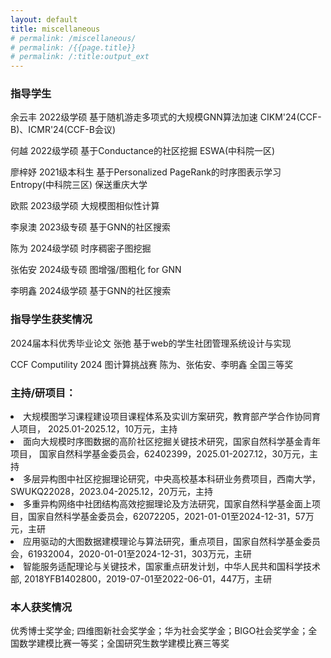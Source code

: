 ```yaml
---
layout: default
title: miscellaneous
# permalink: /miscellaneous/
# permalink: /{{page.title}}
# permalink: /:title:output_ext
---
```


### 指导学生

余云丰   2022级学硕   基于随机游走多项式的大规模GNN算法加速  CIKM'24(CCF-B)、ICMR'24(CCF-B会议)

何越     2022级学硕   基于Conductance的社区挖掘  ESWA(中科院一区)

廖梓妤   2021级本科生   基于Personalized PageRank的时序图表示学习  Entropy(中科院三区) 保送重庆大学

欧熙     2023级学硕   大规模图相似性计算

李泉澳   2023级专硕    基于GNN的社区搜索

陈为     2024级学硕    时序稠密子图挖掘

张佑安   2024级专硕    图增强/图粗化 for GNN

李明鑫   2024级学硕    基于GNN的社区搜索



### 指导学生获奖情况

2024届本科优秀毕业论文   张弛   基于web的学生社团管理系统设计与实现  

CCF Computility 2024 图计算挑战赛   陈为、张佑安、李明鑫  全国三等奖



### 主持/研项目：


<li> 大规模图学习课程建设项目课程体系及实训方案研究，教育部产学合作协同育人项目， 2025.01-2025.12，10万元，主持  </li>

<li> 面向大规模时序图数据的高阶社区挖掘关键技术研究，国家自然科学基金青年项目， 国家自然科学基金委员会，62402399，2025.01-2027.12，30万元，主持  </li>

<li> 多层异构图中社区挖掘理论研究，中央高校基本科研业务费项目，西南大学，SWUKQ22028，2023.04-2025.12，20万元，主持  </li>

<li> 多重异构网络中社团结构高效挖掘理论及方法研究，国家自然科学基金面上项目，国家自然科学基金委员会，62072205，2021-01-01至2024-12-31，57万元，主研 </li>

<li> 应用驱动的大图数据建模理论与算法研究，重点项目，国家自然科学基金委员会，61932004，2020-01-01至2024-12-31，303万元，主研  </li>

<li> 智能服务适配理论与关键技术，国家重点研发计划，中华人民共和国科学技术部, 2018YFB1402800，2019-07-01至2022-06-01，447万，主研 </li>





### 本人获奖情况

优秀博士奖学金; 四维图新社会奖学金；华为社会奖学金；BIGO社会奖学金；全国数学建模比赛一等奖；全国研究生数学建模比赛三等奖


